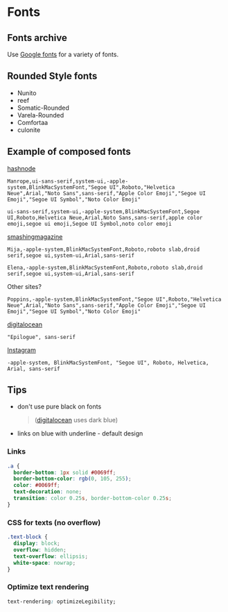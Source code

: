 # Fonts

## Fonts archive

Use [Google fonts](https://fonts.google.com/) for a variety of fonts.

## Rounded Style fonts

- Nunito
- reef
- Somatic-Rounded
- Varela-Rounded
- Comfortaa
- culonite

## Example of composed fonts

[hashnode](https://hashnode.com/)

    Manrope,ui-sans-serif,system-ui,-apple-system,BlinkMacSystemFont,"Segoe UI",Roboto,"Helvetica Neue",Arial,"Noto Sans",sans-serif,"Apple Color Emoji","Segoe UI Emoji","Segoe UI Symbol","Noto Color Emoji"

    ui-sans-serif,system-ui,-apple-system,BlinkMacSystemFont,Segoe UI,Roboto,Helvetica Neue,Arial,Noto Sans,sans-serif,apple color emoji,segoe ui emoji,Segoe UI Symbol,noto color emoji

[smashingmagazine](https://www.smashingmagazine.com/2019/10/speed-up-your-website-webp/)

    Mija,-apple-system,BlinkMacSystemFont,Roboto,roboto slab,droid serif,segoe ui,system-ui,Arial,sans-serif

    Elena,-apple-system,BlinkMacSystemFont,Roboto,roboto slab,droid serif,segoe ui,system-ui,Arial,sans-serif

Other sites?

    Poppins,-apple-system,BlinkMacSystemFont,"Segoe UI",Roboto,"Helvetica Neue",Arial,"Noto Sans",sans-serif,"Apple Color Emoji","Segoe UI Emoji","Segoe UI Symbol","Noto Color Emoji"

[digitalocean](https://www.digitalocean.com/community/tutorials/how-to-create-and-serve-webp-images-to-speed-up-your-website-pt)

    "Epilogue", sans-serif

[Instagram](https://www.instagram.com)

    -apple-system, BlinkMacSystemFont, "Segoe UI", Roboto, Helvetica, Arial, sans-serif

## Tips

- don't use pure black on fonts
  > ([digitalocean](digitalocean.com) uses dark blue)
- links on blue with underline - default design

### Links

```css
.a {
  border-bottom: 1px solid #0069ff;
  border-bottom-color: rgb(0, 105, 255);
  color: #0069ff;
  text-decoration: none;
  transition: color 0.25s, border-bottom-color 0.25s;
}
```

### CSS for texts (no overflow)

```css
.text-block {
  display: block;
  overflow: hidden;
  text-overflow: ellipsis;
  white-space: nowrap;
}
```

### Optimize text rendering

```css
text-rendering: optimizeLegibility;
```
